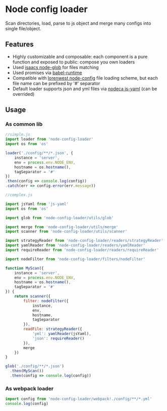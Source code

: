 # Node config loader

Scan directories, load, parse to js object and merge many configs into single file/object.

## Features
* Highly customizable and composable: each component is a pure function and exposed to public: compose you own loaders
* Used [isaacs node-glob](https://github.com/isaacs/node-glob) for files matching
* Used promises via [babel-runtime](https://babeljs.io/docs/usage/runtime/)
* Compatible with [lorenwest node-config](https://github.com/lorenwest/node-config/wiki/Configuration-Files) file loading scheme, but each file name can be prefixed by '#' separator
* Default loader supports json and yml files via [nodeca js-yaml](https://github.com/nodeca/js-yaml) (can be overrided)

## Usage

### As common lib

```js
//simple.js
import loader from 'node-config-loader'
import os from 'os'

loader('./config/**/*.json', {
    instance = 'server',
    env = process.env.NODE_ENV,
    hostname = os.hostname(),
    tagSeparator = '#'
})
.then(config => console.log(config))
.catch(err => config.error(err.message))
```


```js
//complex.js

import jsYaml from 'js-yaml'
import os from 'os'

import glob from 'node-config-loader/utils/glob'

import merge from 'node-config-loader/utils/merge'
import scanner from 'node-config-loader/utils/scanner'

import strategyReader from 'node-config-loader/readers/strategyReader'
import yamlReader from 'node-config-loader/readers/yamlReader'
import requireReader from 'node-config-loader/readers/requireReader'

import nodeFilter from 'node-config-loader/filters/nodeFilter'

function MyScan({
    instance = 'server',
    env = process.env.NODE_ENV,
    hostname = os.hostname(),
    tagSeparator = '#'
}) {
    return scanner({
        filter: nodeFilter({
            instance,
            env,
            hostname,
            tagSeparator
        }),
        readFile: strategyReader({
            'yml': yamlReader(jsYaml),
            'json': requireReader()
        }),
        merge
    })
}

glob('./config/**/*.json')
  .then(MyScan())
  .then(config => console.log(config))
```

### As webpack loader
```js
import config from 'node-config-loader/webpack!./config/**/*.yml'
console.log(config)
```
